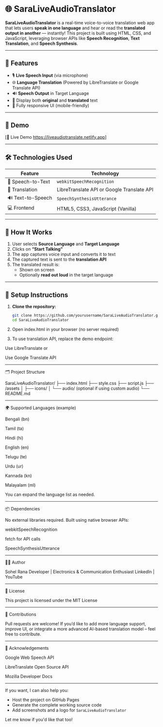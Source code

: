 # 🌐 SaraLiveAudioTranslator

**SaraLiveAudioTranslator** is a real-time voice-to-voice translation web app that lets users **speak in one language** and hear or read the **translated output in another** — instantly! This project is built using HTML, CSS, and JavaScript, leveraging browser APIs like **Speech Recognition**, **Text Translation**, and **Speech Synthesis**.

---

## 🚀 Features

- 🎙️ **Live Speech Input** (via microphone)
- 🌐 **Language Translation** (Powered by LibreTranslate or Google Translate API)
- 🔊 **Speech Output** in Target Language
- 📝 Display both **original** and **translated** text
- 📱 Fully responsive UI (mobile-friendly)

---

## 🧪 Demo

[🔗 Live Demo https://liveaudiotranslate.netlify.app]

---

## 🛠️ Technologies Used

| Feature | Technology |
|--------|-------------|
| 🎤 Speech-to-Text | `webkitSpeechRecognition` |
| 🔁 Translation | LibreTranslate API or Google Translate API |
| 🔊 Text-to-Speech | `SpeechSynthesisUtterance` |
| 💻 Frontend | HTML5, CSS3, JavaScript (Vanilla) |

---

## 🧩 How It Works

1. User selects **Source Language** and **Target Language**
2. Clicks on **“Start Talking”**
3. The app captures voice input and converts it to text
4. The captured text is sent to the **translation API**
5. The translated result is:
   - Shown on screen
   - Optionally **read out loud** in the target language

---

## 🔧 Setup Instructions

1. **Clone the repository:**
   ```bash
   git clone https://github.com/yourusername/SaraLiveAudioTranslator.git
   cd SaraLiveAudioTranslator

2. Open index.html in your browser (no server required)


3. To use translation API, replace the demo endpoint:

Use LibreTranslate or

Use Google Translate API





---

🗂️ Project Structure

SaraLiveAudioTranslator/
├── index.html
├── style.css
├── script.js
├── /assets
│   ├── icons/
│   └── audio/ (optional if using custom audio)
└── README.md


---

🌍 Supported Languages (example)

Bengali (bn)

Tamil (ta)

Hindi (hi)

English (en)

Telugu (te)

Urdu (ur)

Kannada (kn)

Malayalam (ml)


You can expand the language list as needed.


---

📦 Dependencies

No external libraries required. Built using native browser APIs:

webkitSpeechRecognition

fetch for API calls

SpeechSynthesisUtterance



---

🧑‍💻 Author

Sohel Rana
Developer | Electronics & Communication Enthusiast
LinkedIn | YouTube


---

📜 License

This project is licensed under the MIT License


---

🙌 Contributions

Pull requests are welcome! If you’d like to add more language support, improve UI, or integrate a more advanced AI-based translation model – feel free to contribute.


---

💬 Acknowledgements

Google Web Speech API

LibreTranslate Open Source API

Mozilla Developer Docs


---

If you want, I can also help you:
- Host the project on GitHub Pages
- Generate the complete working source code
- Add screenshots and a logo for `SaraLiveAudioTranslator`

Let me know if you'd like that too!

